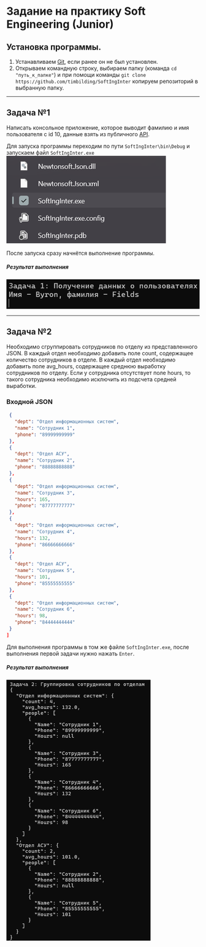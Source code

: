 # Задание на практику Soft Engineering (Junior)
## Установка программы.
1. Устанавливаем [Git](https://git-scm.com/), если ранее он не был установлен.
2. Открываем командную строку, выбираем папку (команда `cd "путь_к_папке"`) и при помощи команды `git clone https://github.com/timbilding/SoftIngInter` копируем репозиторий в выбранную папку.
---
## Задача №1
Написать консольное приложение, которое выводит фамилию и имя пользователя с id 10, данные взять из публичного [API](https://reqres.in).

Для запуска программы переходим по пути `SoftIngInter\bin\Debug` и запускаем файл `SoftIngInter.exe`
![Запуск](image/image.png)

После запуска сразу начнётся выполнение программы.
##### Результат выполнения
![alt text](image/image-1.png)

---
## Задача №2
Необходимо сгруппировать сотрудников по отделу из представленного JSON. В каждый отдел необходимо добавить поле count, содержащее количество сотрудников в отделе. В каждый отдел необходимо добавить поле avg_hours, содержащее среднюю выработку сотрудников по отделу. Если у сотрудника отсутствует поле hours, то такого сотрудника необходимо исключить из подсчета средней выработки. 
 
 ### Входной JSON
 ```json [
  {
    "dept": "Отдел информационных систем",
    "name": "Сотрудник 1",
    "phone": "89999999999"
  },
  {
    "dept": "Отдел АСУ",
    "name": "Сотрудник 2",
    "phone": "88888888888"
  },
  {
    "dept": "Отдел информационных систем",
    "name": "Сотрудник 3",
    "hours": 165,
    "phone": "87777777777"
  },
  {
    "dept": "Отдел информационных систем",
    "name": "Сотрудник 4",
    "hours": 132,
    "phone": "86666666666"
  },
  {
    "dept": "Отдел АСУ",
    "name": "Сотрудник 5",
    "hours": 101,
    "phone": "85555555555"
  },
  {
    "dept": "Отдел информационных систем",
    "name": "Сотрудник 6",
    "hours": 98,
    "phone": "84444444444"
  }
]
```
Для выполнения программы в том же файле `SoftIngInter.exe`, после выполнения первой задачи нужно нажать `Enter`. 
##### Результат выполнения
![Результат2](image/image-2.png)
